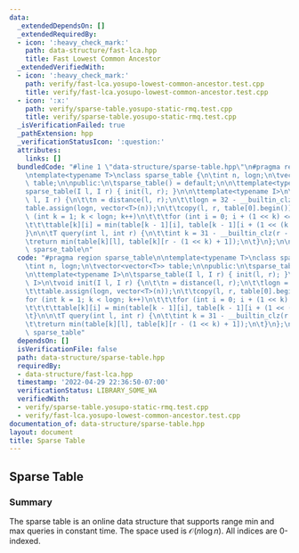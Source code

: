 ```yaml
---
data:
  _extendedDependsOn: []
  _extendedRequiredBy:
  - icon: ':heavy_check_mark:'
    path: data-structure/fast-lca.hpp
    title: Fast Lowest Common Ancestor
  _extendedVerifiedWith:
  - icon: ':heavy_check_mark:'
    path: verify/fast-lca.yosupo-lowest-common-ancestor.test.cpp
    title: verify/fast-lca.yosupo-lowest-common-ancestor.test.cpp
  - icon: ':x:'
    path: verify/sparse-table.yosupo-static-rmq.test.cpp
    title: verify/sparse-table.yosupo-static-rmq.test.cpp
  _isVerificationFailed: true
  _pathExtension: hpp
  _verificationStatusIcon: ':question:'
  attributes:
    links: []
  bundledCode: "#line 1 \"data-structure/sparse-table.hpp\"\n#pragma region sparse_table\n\
    \ntemplate<typename T>\nclass sparse_table {\n\tint n, logn;\n\tvector<vector<T>>\
    \ table;\n\npublic:\n\tsparse_table() = default;\n\n\ttemplate<typename I>\n\t\
    sparse_table(I l, I r) { init(l, r); }\n\n\ttemplate<typename I>\n\tvoid init(I\
    \ l, I r) {\n\t\tn = distance(l, r);\n\t\tlogn = 32 - __builtin_clz(n);\n\t\t\
    table.assign(logn, vector<T>(n));\n\t\tcopy(l, r, table[0].begin());\n\t\tfor\
    \ (int k = 1; k < logn; k++)\n\t\t\tfor (int i = 0; i + (1 << k) <= n; i++)\n\t\
    \t\t\ttable[k][i] = min(table[k - 1][i], table[k - 1][i + (1 << (k - 1))]);\n\t\
    }\n\n\tT query(int l, int r) {\n\t\tint k = 31 - __builtin_clz(r - l + 1);\n\t\
    \treturn min(table[k][l], table[k][r - (1 << k) + 1]);\n\t}\n};\n\n#pragma endregion\
    \ sparse_table\n"
  code: "#pragma region sparse_table\n\ntemplate<typename T>\nclass sparse_table {\n\
    \tint n, logn;\n\tvector<vector<T>> table;\n\npublic:\n\tsparse_table() = default;\n\
    \n\ttemplate<typename I>\n\tsparse_table(I l, I r) { init(l, r); }\n\n\ttemplate<typename\
    \ I>\n\tvoid init(I l, I r) {\n\t\tn = distance(l, r);\n\t\tlogn = 32 - __builtin_clz(n);\n\
    \t\ttable.assign(logn, vector<T>(n));\n\t\tcopy(l, r, table[0].begin());\n\t\t\
    for (int k = 1; k < logn; k++)\n\t\t\tfor (int i = 0; i + (1 << k) <= n; i++)\n\
    \t\t\t\ttable[k][i] = min(table[k - 1][i], table[k - 1][i + (1 << (k - 1))]);\n\
    \t}\n\n\tT query(int l, int r) {\n\t\tint k = 31 - __builtin_clz(r - l + 1);\n\
    \t\treturn min(table[k][l], table[k][r - (1 << k) + 1]);\n\t}\n};\n\n#pragma endregion\
    \ sparse_table"
  dependsOn: []
  isVerificationFile: false
  path: data-structure/sparse-table.hpp
  requiredBy:
  - data-structure/fast-lca.hpp
  timestamp: '2022-04-29 22:36:50-07:00'
  verificationStatus: LIBRARY_SOME_WA
  verifiedWith:
  - verify/sparse-table.yosupo-static-rmq.test.cpp
  - verify/fast-lca.yosupo-lowest-common-ancestor.test.cpp
documentation_of: data-structure/sparse-table.hpp
layout: document
title: Sparse Table
---
```


## Sparse Table

### Summary
The sparse table is an online data structure that supports range min and max queries in constant time. The space used is $\mathcal{O}(n \log n)$. All indices are 0-indexed.